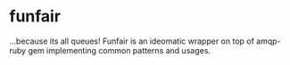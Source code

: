 funfair
=======

...because its all queues! Funfair is an ideomatic wrapper on top of amqp-ruby gem implementing common patterns and usages. 
